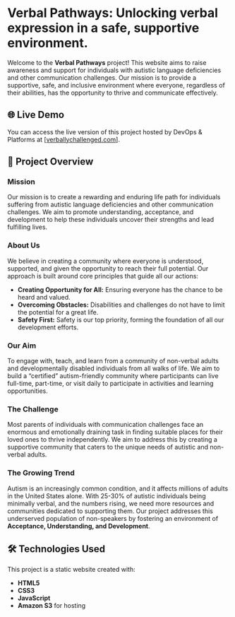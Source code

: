 # Verbal Pathways: Unlocking verbal expression in a safe, supportive environment.

Welcome to the **Verbal Pathways** project! This website aims to raise awareness and support for individuals with autistic language deficiencies and other communication challenges. Our mission is to provide a supportive, safe, and inclusive environment where everyone, regardless of their abilities, has the opportunity to thrive and communicate effectively.

## 🌐 Live Demo
You can access the live version of this project hosted by DevOps & Platforms at [[verballychallenged.com](https://verballychallenged.inthingslimited.com/)].

## 📜 Project Overview

### Mission
Our mission is to create a rewarding and enduring life path for individuals suffering from autistic language deficiencies and other communication challenges. We aim to promote understanding, acceptance, and development to help these individuals uncover their strengths and lead fulfilling lives.

### About Us
We believe in creating a community where everyone is understood, supported, and given the opportunity to reach their full potential. Our approach is built around core principles that guide all our actions:

- **Creating Opportunity for All:** Ensuring everyone has the chance to be heard and valued.
- **Overcoming Obstacles:** Disabilities and challenges do not have to limit the potential for a great life.
- **Safety First:** Safety is our top priority, forming the foundation of all our development efforts.

### Our Aim
To engage with, teach, and learn from a community of non-verbal adults and developmentally disabled individuals from all walks of life. We aim to build a “certified” autism-friendly community where participants can live full-time, part-time, or visit daily to participate in activities and learning opportunities.

### The Challenge
Most parents of individuals with communication challenges face an enormous and emotionally draining task in finding suitable places for their loved ones to thrive independently. We aim to address this by creating a supportive community that caters to the unique needs of autistic and non-verbal adults.

### The Growing Trend
Autism is an increasingly common condition, and it affects millions of adults in the United States alone. With 25-30% of autistic individuals being minimally verbal, and the numbers rising, we need more resources and communities dedicated to supporting them. Our project addresses this underserved population of non-speakers by fostering an environment of **Acceptance, Understanding, and Development**.

## 🛠️ Technologies Used
This project is a static website created with:
- **HTML5**
- **CSS3**
- **JavaScript**
- **Amazon S3** for hosting

